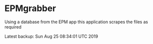 # EPMgrabber
Using a database from the EPM app this application scrapes the files as required


Latest backup: Sun Aug 25 08:34:01 UTC 2019
